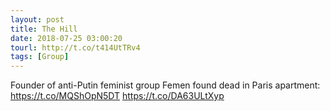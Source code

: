 ```yaml
---
layout: post
title: The Hill
date: 2018-07-25 03:00:20
tourl: http://t.co/t414UtTRv4
tags: [Group]
---
```

Founder of anti-Putin feminist group Femen found dead in Paris apartment: https://t.co/MQShOpN5DT https://t.co/DA63ULtXyp